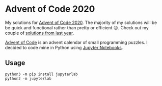 # Advent of Code 2020

My solutions for [Advent of Code 2020](https://adventofcode.com/). The majority of my solutions will be be quick and functional rather than pretty or efficient :wink:. Check out my couple of [solutions from last year](https://github.com/jake-walker/advent-of-code-2019).

[Advent of Code](https://adventofcode.com/) is an advent calendar of small programming puzzles. I decided to code mine in Python using [Jupyter Notebooks](https://jupyter.org/).

## Usage

```
python3 -m pip install jupyterlab
python3 -m jupyterlab
```